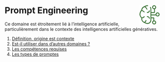 # **Prompt Engineering** <a href="../"><img src="https://github.com/MiKL5/BI/raw/master/assets/bi.svg" alt="Les intelligences artificielles" align="right" height="64px"></a></h1>

Ce domaine est étroitement lié à l’intelligence artificielle, particulièrement dans le contexte des intelligences artificielles génératives.

1. [Définition, origine est contexte](def)
2. [Est-il utiliser dans d’autres domaines ?](using)
3. [Les compétences requises](skills)
4. [Les types de promptes](prompts)